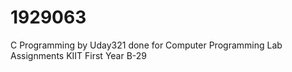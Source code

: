 # 1929063
C Programming by Uday321 done for Computer Programming Lab Assignments
KIIT First Year
B-29
